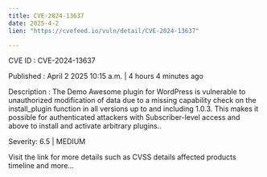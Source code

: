 ```yaml
---
title: CVE-2024-13637
date: 2025-4-2
lien: "https://cvefeed.io/vuln/detail/CVE-2024-13637"

---
```


CVE ID : CVE-2024-13637

Published :  April 2
2025
10:15 a.m. | 4 hours
4 minutes ago

Description : The Demo Awesome plugin for WordPress is vulnerable to unauthorized modification of data due to a missing capability check on the install_plugin function in all versions up to
and including
1.0.3. This makes it possible for authenticated attackers
with Subscriber-level access and above
to install and activate arbitrary plugins..

Severity: 6.5 | MEDIUM

Visit the link for more details
such as CVSS details
affected products
timeline
and more...

